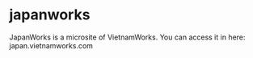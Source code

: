 # japanworks
JapanWorks is a microsite of VietnamWorks. You can access it in here: japan.vietnamworks.com
